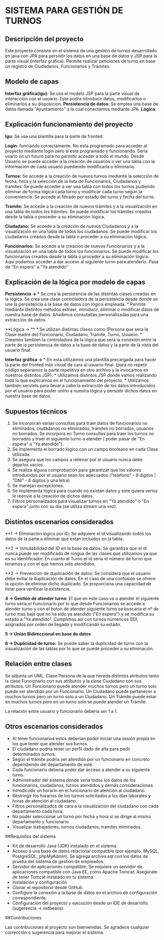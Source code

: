 # 	SISTEMA PARA GESTIÓN DE TURNOS

##	Descripción del proyecto

Este proyecto consiste en el sistema de una gestión de turnos desarrollado en java con JPA para persistir los datos en una base de datos 
y JSP para la parte visual (interfaz gráfica). Permite realizar peticiones de turno en base un registro de Ciudadanos, Funcionarios y Trámites.

## Modelo de capas

**Interfaz gráfica(igu):** Se usa el modelo JSP para la parte visual de interacción con el usuario. Este podra introducir datos, modificarlos o eliminarlos a su disposición. **Persistencia de datos:**
Se emplea una base de datos llamada "Ayuntamiento" a la cual conectamos mediante JPA. **Lógica:**

## Explicación funcionamiento del proyecto

**Igu:** Se usa una plantilla para la parte de fronted.

**Login:** funciando correctamente. No esta programado para acceder al proyecto mediante login pero si esta programado y funcionando. Seria usarlo en un futuro para no permitir acceder a todo el mundo.
Desde Usuario se puede acceder a la creación de usuarios o ver una tabla con la información de cada usuario puediendo modificarla o eliminarla.

**Turnos:** Se accede a la creación de nuevos turnos mediante la selección de fecha, hora y la selección de la lista de Funcionarios, Ciudadanos y tramites. Se puede acceder a ver una tabla con todos los turnos
pudiendo eliminar de forma lógica cada turno y modificar cada turno según la conveniencia. Se accede al filtrado por estado del turno y fecha del turno.

**Tramite:** Se accede a la creación de nuevos trámites y a la visualización en una tabla de todos los trámites. Se puede modificar los trámites creados desde la tabla o proceder a su eliminación lógica.

**Ciudadano:** Se accede a la creación de nuevos Ciudadanos y a la visualización en una tabla de todos los ciudadanos. Se puede modificar los ciudadanos creados desde la tabla o proceder a su eliminación lógica.

**Funcionarios:** Se accede a la creación de nuevos Funcionarios y a la visualización en una tabla de todos los funcionarios. Se puede modificar los funcionarios creados desde la tabla o proceder a su eliminación lógica.
Aquí podemos acceder a dar acceso al siguiente turno para atenderlo. Pasa de "En espera" a "Ya atendido"

## Explicación de la lógica por modelo de capas

**Persistencia ->**
	* Se crea la persistencia de las distintas clases creadas en la lógica. Se crea una clase controladora de la persistencia desde donde se une la persistencia a la base de datos con lógica empleada.
	* Permite mediante distintos métodos extraer, introducir, eliminar o modificar datos de nuestra base de datos. Añadimos consutaltas personalizadas para una extracción de datos.

**Lógica -> **
	* Se utilizan distintas clases como (Persona que sera la Clase madre de) Funcionario, Ciudadano, Tramite, Turno, Usuario. 
	* Creamos tambien la controladora de la lógica que será la conexión entre la parte de la persistencia de datos a la base de datos y la parte de la vista del usuario final.
	
**Interfaz gráfica ->**
	* En esta utilizamos una plantilla precargada para hacer la parte del fronted más visual de cara al usuario final. (para no repetir código separamos la parte repetitiva en otro archivo y la invocamos 
		en nuestros distintos JSP).
	* Utilizamos distintos JSP donde vamos realizando todo lo que explicamos en el funcionamiento del proyecto.
	* Utilizamos también servlets para llevar a cabo la extracción de los datos introducidos por el usuario para poder unirlo a nuestra lógica y persistir dichos datos en nuestra base de datos.

## Supuestos técnicos

1. Se incorporan varias consultas para traer datos de funcionarios no eliminados, ciudadanos no eliminados, trámites no borrados, usuarios no borrados. Se incorpora en Turno consultas para traer los turnos
	no borrados y traer el siguiente turno a atender ( poder pasar de "En espera" a "Ya atendido").
2. Se implementa el borrado lógico con un campo booleano en cada Clase utilizada.
3. Se asegura que los campos a rellenar por el usuario nunca debe dejarlos vacíos.
4. Se realiza alguna comprobación para garantizar que los valores introducidos por el usuario sean los adecuados ("telefono" - 9 dígitos | "DNI" - 8 dígitos y una letra).
6. Se manejan excepciones.
7. Se implementa lógica para cuando no existan datos y este quiera verlos le reenvie a la creación de dichos datos. 
8. Filtros personalizados para visualizar turnos en "Ya atendido" o "En espera" junto con su día (se utiliza stream una vez).

## Distintos escenarios considerados

**1 -> Eliminación lógica por ID;
		Se adquiere el id visualizando todos los datos de la parte a eliminar que estan incluidos en la tabla.
		
**2 -> Inmutabilidad del ID en la base de datos;
		Se garantiza que el id nunca puede ser modificado de ningua de las clases que utilizamos ya que es su identificador.
		En cuanto al Turno el id seria el número de turno que tenemos y con el que hemos sido atendidos.
		
**3 -> Prevención de duplicación de datos:
		Se considera que el usuario debe evitar la duplicación de datos. En el caso de una confusión se ofrece la opción de eliminar dicho duplicado. Se proporciona una capacidad de listar para verificar la existencia.
		
**4 -> Gestión de atender turno:**
		El que en este caso va a atender el siguiente turno sería el Funcionario por lo que desde Funcionarios se accede a atender turno y con el boton de atender siguiente turno se buscaria el nº de turno mas bajo
		que no ha sido ya atendido ("En espera") y se modifica su estado a "Ya atendido". Cumplimos así con turnos númericos (ID), asignados por orden de llegada y modificando su estado.
		
**5 -> Unión Bidireccional en base de datos**

**6 -> Duplicidad de turno:**
		Se puede saber la duplicidad de turno con la visualización de las tablas por lo que se puede proceder a su eliminación.

## Relación entre clases
	
Se adjunta un UML.
Clase Persona de la que hereda distintos atributos tanto la clase Funcionario con sus atributos y la clase Ciudadano con sus atributos.
Un Funcionario puede atender muchos turnos pero un turno solo puede ser atendido por un Funcionario. Un Ciudadano puede pertenecer a muchos turnos pero un turno solo a un Ciudadano. Un Trámite puede estar en muchos
turnos pero en un turno solo se puede atender un Trámite.

La relación entre usuario y funcionario deberia ser 1 a 1.

## Otros escenarios considerados

* Al tener funcionarios estos deberian poder iniciar una sesión propia en los que tener que atender sus turnos.
* El ciudadano podria tener un perfil dado de alta para pedir determinados turnos.
* Según el trámite podria ser atendido por un funcionario en concreto dependiendo del departamento de este.
* Cada funcionario deberia poder dar acceso a atender a su siguiente turno.
* Administrador del sistema donde veria todos los datos de los funcionarios, ciudadanos, turnos atendidos y demás consideraciones.
* Introdicudir un horario en el funcionario de atención al ciudadano.
* Restringir los horarios de los turnos solicitados a los días laborales y horas de atención al ciudadano.
* Filtros personalizados de cara a la visualización del ciudadano con cada departamento cada hora.
* No poder seleccionar un turno por fecha y hora si se dirige al mismo departamento y funcionario.
* Visualizar trabajadores, turnos ciudadanos, tramites eliminados.

##Requisitos del sistema

- Kit de desarrollo Java (JDK) instalado en el sistema.
- Acceso a una base de datos relacional compatible (por ejemplo, MySQL, PostgreSQL, phpMyAdmin). Se agrega archivo.sql con los datos de prueba del sistema de gestión de empleados.
- Servidor de aplicaciones compatible: Se requiere un servidor de aplicaciones compatible con Java EE, como Apache Tomcat. Asegúrate de tener Tomcat instalado en tu sistema.
- Instalación y configuración
- Clonar el repositorio desde GitHub.
- Configure la conexión a la base de datos en el archivo de configuración correspondiente.
- Configuración del proyecto y ejecución desde un IDE de desarrollo. (sugerencia -> netbeans)

##Contribuciones

Las contribuciones al proyecto son bienvenidas. Se agradece cualquier corrección o sugerencia para mejorar el sistema.
